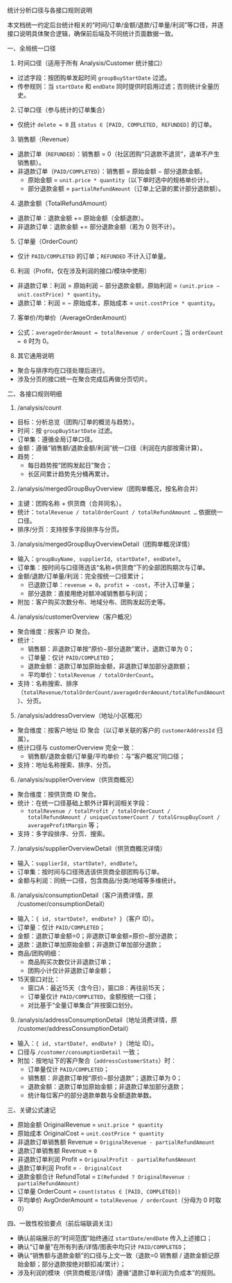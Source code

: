 统计分析口径与各接口规则说明

本文档统一约定后台统计相关的“时间/订单/金额/退款/订单量/利润”等口径，并逐接口说明具体聚合逻辑，确保前后端及不同统计页面数据一致。

一、全局统一口径

1) 时间口径（适用于所有 Analysis/Customer 统计接口）
- 过滤字段：按团购单发起时间 `groupBuyStartDate` 过滤。
- 传参规则：当 `startDate` 和 `endDate` 同时提供时启用过滤；否则统计全量历史。

2) 订单口径（参与统计的订单集合）
- 仅统计 `delete = 0` 且 `status ∈ [PAID, COMPLETED, REFUNDED]` 的订单。

3) 销售额（Revenue）
- 退款订单（`REFUNDED`）：销售额 = 0（社区团购“只退款不退货”，退单不产生销售额）。
- 非退款订单（`PAID/COMPLETED`）：销售额 = 原始金额 − 部分退款金额。
  - 原始金额 = `unit.price * quantity`（以下单时选中的规格单价计）。
  - 部分退款金额 = `partialRefundAmount`（订单上记录的累计部分退款额）。

4) 退款金额（TotalRefundAmount）
- 退款订单：退款金额 += 原始金额（全额退款）。
- 非退款订单：退款金额 += 部分退款金额（若为 0 则不计）。

5) 订单量（OrderCount）
- 仅计 `PAID/COMPLETED` 的订单；`REFUNDED` 不计入订单量。

6) 利润（Profit，仅在涉及利润的接口/模块中使用）
- 非退款订单：利润 = 原始利润 − 部分退款金额，原始利润 = `(unit.price − unit.costPrice) * quantity`。
- 退款订单：利润 = − 原始成本，原始成本 = `unit.costPrice * quantity`。

7) 客单价/均单价（AverageOrderAmount）
- 公式：`averageOrderAmount = totalRevenue / orderCount`；当 `orderCount = 0` 时为 0。

8) 其它通用说明
- 聚合与排序均在口径处理后进行。
- 涉及分页的接口统一在聚合完成后再做分页切片。

二、各接口规则明细

1) /analysis/count
- 目标：分析总览（团购/订单的概览与趋势）。
- 时间：按 `groupBuyStartDate` 过滤。
- 订单集：遵循全局订单口径。
- 金额：遵循“销售额/退款金额/利润”统一口径（利润在内部按需计算）。
- 趋势：
  - 每日趋势按“团购发起日”聚合；
  - 长区间累计趋势先分桶再累计。

2) /analysis/mergedGroupBuyOverview（团购单概况，按名称合并）
- 主键：团购名称 + 供货商（合并同名）。
- 统计：`totalRevenue / totalOrderCount / totalRefundAmount …` 依据统一口径。
- 排序/分页：支持按多字段排序与分页。

3) /analysis/mergedGroupBuyOverviewDetail（团购单概况详情）
- 输入：`groupBuyName, supplierId, startDate?, endDate?`。
- 订单集：按时间与口径筛选该“名称+供货商”下的全部团购期次与订单。
- 金额/退款/订单量/利润：完全按统一口径累计；
  - 已退款订单：`revenue = 0`，`profit = -cost`，不计入订单量；
  - 部分退款：直接用绝对额冲减销售额与利润；
- 附加：客户购买次数分布、地域分布、团购发起历史等。

4) /analysis/customerOverview（客户概况）
- 聚合维度：按客户 ID 聚合。
- 统计：
  - 销售额：非退款订单按“原价−部分退款”累计，退款订单为 0；
  - 订单量：仅计 `PAID/COMPLETED`；
  - 退款金额：退款订单加原始金额，非退款订单加部分退款额；
  - 平均单价：`totalRevenue / totalOrderCount`。
- 支持：名称搜索、排序（`totalRevenue/totalOrderCount/averageOrderAmount/totalRefundAmount`）、分页。

5) /analysis/addressOverview（地址/小区概况）
- 聚合维度：按客户地址 ID 聚合（以订单关联的客户的 `customerAddressId` 归属）。
- 统计口径与 customerOverview 完全一致：
  - 销售额/退款金额/订单量/平均单价：与“客户概况”同口径；
- 支持：地址名称搜索、排序、分页。

6) /analysis/supplierOverview（供货商概况）
- 聚合维度：按供货商 ID 聚合。
- 统计：在统一口径基础上额外计算利润相关字段：
  - `totalRevenue / totalProfit / totalOrderCount / totalRefundAmount / uniqueCustomerCount / totalGroupBuyCount / averageProfitMargin` 等；
- 支持：多字段排序、分页、搜索。

7) /analysis/supplierOverviewDetail（供货商概况详情）
- 输入：`supplierId, startDate?, endDate?`。
- 订单集：按时间与口径筛选该供货商全部团购与订单。
- 金额与利润：同统一口径，包含商品/分类/地域等多维统计。

8) /analysis/consumptionDetail（客户消费详情，原 /customer/consumptionDetail）
- 输入：`{ id, startDate?, endDate? }`（客户 ID）。
- 订单量：仅计 `PAID/COMPLETED`；
- 金额：退款订单金额=0；非退款订单金额=原价−部分退款；
- 退款：退款订单加原始金额；非退款订单加部分退款；
- 商品/团购明细：
  - 商品购买次数仅计非退款订单；
  - 团购小计仅计非退款订单金额；
- 15天窗口对比：
  - 窗口A：最近15天（含今日），窗口B：再往前15天；
  - 订单量仅计 `PAID/COMPLETED`，金额按统一口径；
  - 对比基于“全量订单集合”并按窗口划分。

9) /analysis/addressConsumptionDetail（地址消费详情，原 /customer/addressConsumptionDetail）
- 输入：`{ id, startDate?, endDate? }`（地址 ID）。
- 口径与 `/customer/consumptionDetail` 一致；
- 附加：按地址下的客户聚合（`addressCustomerStats`）时：
  - 订单量仅计 `PAID/COMPLETED`；
  - 销售额：非退款订单按“原价−部分退款”；退款订单为 0；
  - 退款金额：退款订单加原始金额；非退款订单加部分退款；
  - 统计每位客户的部分退款单数与全额退款单数。

三、关键公式速记

- 原始金额 OriginalRevenue = `unit.price * quantity`
- 原始成本 OriginalCost    = `unit.costPrice * quantity`
- 非退款订单销售额 Revenue  = `OriginalRevenue - partialRefundAmount`
- 退款订单销售额 Revenue    = `0`
- 非退款订单利润 Profit     = `OriginalProfit - partialRefundAmount`
- 退款订单利润 Profit       = `- OriginalCost`
- 退款金额合计 RefundTotal  = `Σ(Refunded ? OriginalRevenue : partialRefundAmount)`
- 订单量 OrderCount         = `count(status ∈ [PAID, COMPLETED])`
- 平均单价 AvgOrderAmount   = `totalRevenue / orderCount`（分母为 0 时取 0）

四、一致性校验要点（前后端联调关注）

- 确认前端展示的“时间范围”始终通过 `startDate/endDate` 传入上述接口；
- 确认“订单量”在所有列表/详情/图表中均只计 `PAID/COMPLETED`；
- 确认“销售额与退款金额”的口径与上文一致（退款=0 销售额 / 退款金额记原始金额；部分退款按绝对额扣减/累计）；
- 涉及利润的模块（供货商概览/详情）遵循“退款订单利润为负成本”的规则。


